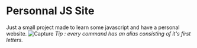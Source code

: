 # Personnal JS Site
 
Just a small project made to learn some javascript and have a personal website.
![Capture](https://user-images.githubusercontent.com/47760515/134914729-6003d92c-8a74-4dae-b7cd-340d3a663e9e.PNG)
*Tip : every command has an alias consisting of it's first letters.*
